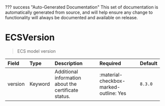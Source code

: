 ??? success "Auto-Generated Documentation"
    This set of documentation is automatically generated from source, and will help ensure any change to functionality will always be documented and available on release.

# ECSVersion

> ECS model version

| Field | Type | Description | Required | Default |
| :--- | :--- | :--- | :--- | :--- |
| version | Keyword | Additional information about the certificate status. | :material-checkbox-marked-outline: Yes | `8.3.0` |